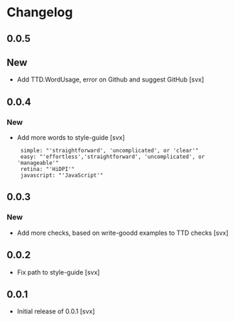 # Changelog

## 0.0.5

## New

* Add TTD.WordUsage, error on Github and suggest GitHub [svx]

## 0.0.4

### New

* Add more words to style-guide [svx]
  ```
   simple: "'straightforward', 'uncomplicated', or 'clear'"
   easy: "'effortless','straightforward', 'uncomplicated', or 'manageable'"
   retina: "'HiDPI'"
   javascript: "'JavaScript'"
  ```

## 0.0.3

### New

* Add more checks, based on write-goodd examples to TTD checks [svx]

## 0.0.2

* Fix path to style-guide [svx]

## 0.0.1

* Initial release of 0.0.1 [svx]
